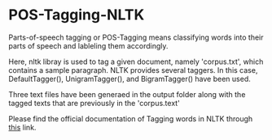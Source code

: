 # POS-Tagging-NLTK

Parts-of-speech tagging or POS-Tagging means classifying words into their parts of speech and lableling them accordingly.

Here, nltk libray is used to tag a given document, namely 'corpus.txt', which contains a sample paragraph.
NLTK provides several taggers. In this case, DefaultTagger(), UnigramTagger(), and BigramTagger() have been used.

Three text files have been generaed in the output folder along with the tagged texts that are previously in the 'corpus.text'

Please find the official documentation of Tagging words in NLTK through [this](https://www.nltk.org/book/ch05.html) link.


